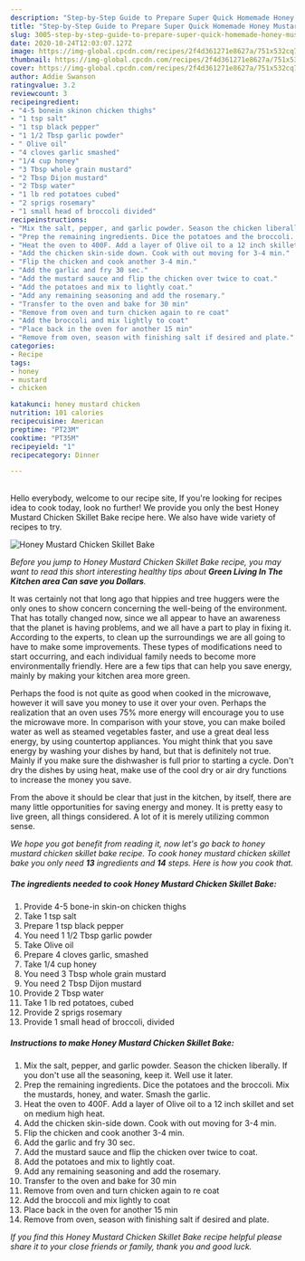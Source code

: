```yaml
---
description: "Step-by-Step Guide to Prepare Super Quick Homemade Honey Mustard Chicken Skillet Bake"
title: "Step-by-Step Guide to Prepare Super Quick Homemade Honey Mustard Chicken Skillet Bake"
slug: 3005-step-by-step-guide-to-prepare-super-quick-homemade-honey-mustard-chicken-skillet-bake
date: 2020-10-24T12:03:07.127Z
image: https://img-global.cpcdn.com/recipes/2f4d361271e8627a/751x532cq70/honey-mustard-chicken-skillet-bake-recipe-main-photo.jpg
thumbnail: https://img-global.cpcdn.com/recipes/2f4d361271e8627a/751x532cq70/honey-mustard-chicken-skillet-bake-recipe-main-photo.jpg
cover: https://img-global.cpcdn.com/recipes/2f4d361271e8627a/751x532cq70/honey-mustard-chicken-skillet-bake-recipe-main-photo.jpg
author: Addie Swanson
ratingvalue: 3.2
reviewcount: 3
recipeingredient:
- "4-5 bonein skinon chicken thighs"
- "1 tsp salt"
- "1 tsp black pepper"
- "1 1/2 Tbsp garlic powder"
- " Olive oil"
- "4 cloves garlic smashed"
- "1/4 cup honey"
- "3 Tbsp whole grain mustard"
- "2 Tbsp Dijon mustard"
- "2 Tbsp water"
- "1 lb red potatoes cubed"
- "2 sprigs rosemary"
- "1 small head of broccoli divided"
recipeinstructions:
- "Mix the salt, pepper, and garlic powder. Season the chicken liberally. If you don&#39;t use all the seasoning, keep it. Well use it later."
- "Prep the remaining ingredients. Dice the potatoes and the broccoli. Mix the mustards, honey, and water. Smash the garlic."
- "Heat the oven to 400F. Add a layer of Olive oil to a 12 inch skillet and set on medium high heat."
- "Add the chicken skin-side down. Cook with out moving for 3-4 min."
- "Flip the chicken and cook another 3-4 min."
- "Add the garlic and fry 30 sec."
- "Add the mustard sauce and flip the chicken over twice to coat."
- "Add the potatoes and mix to lightly coat."
- "Add any remaining seasoning and add the rosemary."
- "Transfer to the oven and bake for 30 min"
- "Remove from oven and turn chicken again to re coat"
- "Add the broccoli and mix lightly to coat"
- "Place back in the oven for another 15 min"
- "Remove from oven, season with finishing salt if desired and plate."
categories:
- Recipe
tags:
- honey
- mustard
- chicken

katakunci: honey mustard chicken 
nutrition: 101 calories
recipecuisine: American
preptime: "PT23M"
cooktime: "PT35M"
recipeyield: "1"
recipecategory: Dinner

---
```

<br>
Hello everybody, welcome to our recipe site, If you're looking for recipes idea to cook today, look no further! We provide you only the best Honey Mustard Chicken Skillet Bake recipe here. We also have wide variety of recipes to try.
<br>


![Honey Mustard Chicken Skillet Bake](https://img-global.cpcdn.com/recipes/2f4d361271e8627a/751x532cq70/honey-mustard-chicken-skillet-bake-recipe-main-photo.jpg)

<i>Before you jump to Honey Mustard Chicken Skillet Bake recipe, you may want to read this short interesting healthy tips about 
<strong>Green Living In The Kitchen area Can save you Dollars</strong>.</i>
</br>

It was certainly not that long ago that hippies and tree huggers were the only ones to show concern concerning the well-being of the environment. That has totally changed now, since we all appear to have an awareness that the planet is having problems, and we all have a part to play in fixing it. According to the experts, to clean up the surroundings we are all going to have to make some improvements. These types of modifications need to start occurring, and each individual family needs to become more environmentally friendly. Here are a few tips that can help you save energy, mainly by making your kitchen area more green.

Perhaps the food is not quite as good when cooked in the microwave, however it will save you money to use it over your oven. Perhaps the realization that an oven uses 75% more energy will encourage you to use the microwave more. In comparison with your stove, you can make boiled water as well as steamed vegetables faster, and use a great deal less energy, by using countertop appliances. You might think that you save energy by washing your dishes by hand, but that is definitely not true. Mainly if you make sure the dishwasher is full prior to starting a cycle. Don't dry the dishes by using heat, make use of the cool dry or air dry functions to increase the money you save.

From the above it should be clear that just in the kitchen, by itself, there are many little opportunities for saving energy and money. It is pretty easy to live green, all things considered. A lot of it is merely utilizing common sense.


<i>We hope you got benefit from reading it, now let's go back to honey mustard chicken skillet bake recipe. To cook honey mustard chicken skillet bake you only need <strong>13</strong> ingredients and <strong>14</strong> steps. Here is how you cook that.
</i>

##### The ingredients needed to cook Honey Mustard Chicken Skillet Bake:

1. Provide 4-5 bone-in skin-on chicken thighs
1. Take 1 tsp salt
1. Prepare 1 tsp black pepper
1. You need 1 1/2 Tbsp garlic powder
1. Take  Olive oil
1. Prepare 4 cloves garlic, smashed
1. Take 1/4 cup honey
1. You need 3 Tbsp whole grain mustard
1. You need 2 Tbsp Dijon mustard
1. Provide 2 Tbsp water
1. Take 1 lb red potatoes, cubed
1. Provide 2 sprigs rosemary
1. Provide 1 small head of broccoli, divided


##### Instructions to make Honey Mustard Chicken Skillet Bake:

1. Mix the salt, pepper, and garlic powder. Season the chicken liberally. If you don&#39;t use all the seasoning, keep it. Well use it later.
1. Prep the remaining ingredients. Dice the potatoes and the broccoli. Mix the mustards, honey, and water. Smash the garlic.
1. Heat the oven to 400F. Add a layer of Olive oil to a 12 inch skillet and set on medium high heat.
1. Add the chicken skin-side down. Cook with out moving for 3-4 min.
1. Flip the chicken and cook another 3-4 min.
1. Add the garlic and fry 30 sec.
1. Add the mustard sauce and flip the chicken over twice to coat.
1. Add the potatoes and mix to lightly coat.
1. Add any remaining seasoning and add the rosemary.
1. Transfer to the oven and bake for 30 min
1. Remove from oven and turn chicken again to re coat
1. Add the broccoli and mix lightly to coat
1. Place back in the oven for another 15 min
1. Remove from oven, season with finishing salt if desired and plate.


<i>If you find this Honey Mustard Chicken Skillet Bake recipe helpful please share it to your close friends or family, thank you and good luck.</i>

